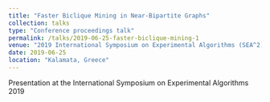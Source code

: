 ```yaml
---
title: "Faster Biclique Mining in Near-Bipartite Graphs"
collection: talks
type: "Conference proceedings talk"
permalink: /talks/2019-06-25-faster-biclique-mining-1
venue: "2019 International Symposium on Experimental Algorithms (SEA^2)"
date: 2019-06-25
location: "Kalamata, Greece"
---
```


Presentation at the International Symposium on Experimental Algorithms 2019
